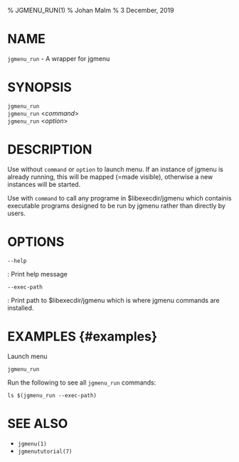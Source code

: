 % JGMENU_RUN(1)
% Johan Malm
% 3 December, 2019

# NAME

`jgmenu_run` - A wrapper for jgmenu

# SYNOPSIS

`jgmenu_run`  
`jgmenu_run` <*command*>  
`jgmenu_run` <*option*>  

# DESCRIPTION

Use without `command` or `option` to launch menu. If an instance of jgmenu
is already running, this will be mapped (=made visible), otherwise a new
instances will be started.

Use with `command` to call any programe in $libexecdir/jgmenu which containis
executable programs designed to be run by jgmenu rather than directly by
users.

# OPTIONS

`--help`

:   Print help message

`--exec-path`

:   Print path to $libexecdir/jgmenu which is where jgmenu commands are
    installed.


# EXAMPLES {#examples}

Launch menu

    jgmenu_run

Run the following to see all `jgmenu_run` commands:

    ls $(jgmenu_run --exec-path)

# SEE ALSO

- `jgmenu(1)`
- `jgmenututorial(7)`
